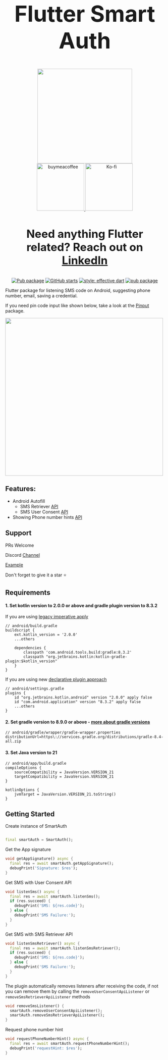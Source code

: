 <div align="center">
 <h1 align="center" style="font-size: 70px;">Flutter Smart Auth</h1>

<!--  Donations -->
 <a href="https://ko-fi.com/flutterman">
  <img width="300" src="https://user-images.githubusercontent.com/26390946/161375567-9e14cd0e-1675-4896-a576-a449b0bcd293.png">
 </a>
 <div align="center">
   <a href="https://www.buymeacoffee.com/fman">
    <img width="150" alt="buymeacoffee" src="https://user-images.githubusercontent.com/26390946/161375563-69c634fd-89d2-45ac-addd-931b03996b34.png">
  </a>
   <a href="https://ko-fi.com/flutterman">
    <img width="150" alt="Ko-fi" src="https://user-images.githubusercontent.com/26390946/161375565-e7d64410-bbcf-4a28-896b-7514e106478e.png">
  </a>
 </div>
<!--  Donations -->

<h3 align="center" style="font-size: 35px;">Need anything Flutter related? Reach out
on <a href="https://www.linkedin.com/in/thornike/">LinkedIn</a>
</h3>

[![Pub package](https://img.shields.io/pub/v/smart_auth.svg)](https://pub.dev/packages/smart_auth)
[![GitHub starts](https://img.shields.io/github/stars/tkko/flutter_smart_auth.svg?style=flat&logo=github&colorB=deeppink&label=stars)](https://github.com/tkko/flutter_smart_auth)
[![style: effective dart](https://img.shields.io/badge/style-effective_dart-40c4ff.svg)](https://github.com/tenhobi/effective_dart)
[![pub package](https://img.shields.io/badge/license-MIT-purple.svg)](https://opensource.org/licenses/MIT)

</div>


Flutter package for listening SMS code on Android, suggesting phone number, email, saving a
credential.

If you need pin code input like shown below, take a look at
the [Pinput](https://github.com/Tkko/Flutter_Pinput) package.

<img src="https://user-images.githubusercontent.com/26390946/155599527-fe934f2c-5124-4754-bbf6-bb97d55a77c0.gif" height="500"/>

## Features:

- Android Autofill
    - SMS Retriever [API](https://developers.google.com/identity/sms-retriever/overview?hl=en)
    - SMS User Consent [API](https://developers.google.com/identity/sms-retriever/user-consent/overview)
- Showing Phone number hints [API](https://developers.google.com/identity/android-credential-manager)

## Support

PRs Welcome

Discord [Channel](https://rebrand.ly/qwc3s0d)

[Example](https://github.com/Tkko/flutter_smart_auth/blob/main/example/lib/main.dart)

Don't forget to give it a star ⭐

## Requirements

#### 1. Set kotlin version to 2.0.0 or above and gradle plugin version to 8.3.2

If you are
using [legacy imperative apply](https://docs.flutter.dev/release/breaking-changes/flutter-gradle-plugin-apply)

```
// android/build.gradle
buildscript {
    ext.kotlin_version = '2.0.0'
    ...others

    dependencies {
        classpath 'com.android.tools.build:gradle:8.3.2'
        classpath "org.jetbrains.kotlin:kotlin-gradle-plugin:$kotlin_version"
    }
}
```

If you are using
new [declarative plugin approach](https://docs.gradle.org/8.5/userguide/plugins.html#sec:plugins_block)

```
// android/settings.gradle
plugins {
    id "org.jetbrains.kotlin.android" version "2.0.0" apply false
    id "com.android.application" version "8.3.2" apply false
    ...others
}
```

#### 2. Set gradle version to 8.9.0 or above - [more about gradle versions](https://developer.android.com/build/releases/gradle-plugin)

```
// android/gradle/wrapper/gradle-wrapper.properties
distributionUrl=https\://services.gradle.org/distributions/gradle-8.4-all.zip
```

#### 3. Set Java version to 21

```
// android/app/build.gradle
compileOptions {
    sourceCompatibility = JavaVersion.VERSION_21
    targetCompatibility = JavaVersion.VERSION_21
}

kotlinOptions {
    jvmTarget = JavaVersion.VERSION_21.toString()
}
```

## Getting Started

Create instance of SmartAuth

```dart

final smartAuth = SmartAuth();
```

Get the App signature

```dart
void getAppSignature() async {
  final res = await smartAuth.getAppSignature();
  debugPrint('Signature: $res');
}
```

Get SMS with User Consent API

```dart
void listenSms() async {
  final res = await smartAuth.listenSms();
  if (res.succeed) {
    debugPrint('SMS: ${res.code}');
  } else {
    debugPrint('SMS Failure:');
  }
}
```

Get SMS with SMS Retriever API

```dart
void listenSmsRetriever() async {
  final res = await smartAuth.listenSmsRetriever();
  if (res.succeed) {
    debugPrint('SMS: ${res.code}');
  } else {
    debugPrint('SMS Failure:');
  }
}
```

The plugin automatically removes listeners after receiving the code, if not you can remove them by
calling the `removeUserConsentApiListener` or `removeSmsRetrieverApiListener` methods

```dart
void removeSmsListener() {
  smartAuth.removeUserConsentApiListener();
  smartAuth.removeSmsRetrieverApiListener();
}
```

Request phone number hint

```dart
void requestPhoneNumberHint() async {
  final res = await smartAuth.requestPhoneNumberHint();
  debugPrint('requestHint: $res');
}
```